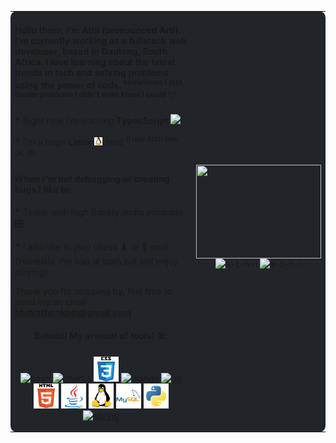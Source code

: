 <div style="background-color: #21252a; border-radius: 10px; border-none">
  <table border="0">
    <tr border="0">
      <td width="70%" border="0">
        <h4 align="left">Hello there, I'm Athi (pronounced Arti). I'm currently working as a fullstack web developer, based in Gauteng, South Africa. I love learning about the latest trends in tech and solving problems using the power of code. <sup>sometimes I just create problems I didn't even know I could ^_^</sup></h4>
        <p>* Right now I’m learning <strong>TypesScript </strong><img height="13" src="https://www.vectorlogo.zone/logos/typescriptlang/typescriptlang-icon.svg"></img></p>
        <p>* I'm a huge <strong>Linux</strong> <img height="13" src="https://raw.githubusercontent.com/devicons/devicon/master/icons/linux/linux-original.svg"> nerd</img> <sup>(I use Arch btw. JK :P)<sup></p>
        <h4>When I'm not debugging or creating bugs I like to:</h4>
        <p>* Tinker with high fidelity audio products 🎛️</p>
        <p>* I also like to play chess ♟️ or 🎱 pool (Honestly, I'm bad at both but still enjoy playing).</p>
        <p>Thank you for stopping by, feel free to send me an email <strong> <a href="mailto:hlubiathenkosi@gmail.com">hlubiathenkosi@gmail.com</a></strong></p>
        <h4 align="center">Behold! My arsenal of tools! 🛠️:</h4>
        <p align="center">
          <a href="https://www.gnu.org/software/bash/" target="_blank" rel="noreferrer"><img src="https://www.vectorlogo.zone/logos/gnu_bash/gnu_bash-icon.svg" alt="bash" width="40" height="40"/></a>
          <a href="https://www.chartjs.org" target="_blank" rel="noreferrer"><img src="https://www.chartjs.org/media/logo-title.svg" alt="chartjs" width="40" height="40"/></a>
          <a href="https://www.w3schools.com/css/" target="_blank" rel="noreferrer"><img src="https://raw.githubusercontent.com/devicons/devicon/master/icons/css3/css3-original-wordmark.svg" alt="css3" width="40" height="40"/></a>
          <a href="https://www.djangoproject.com/" target="_blank" rel="noreferrer"><img src="https://cdn.worldvectorlogo.com/logos/django.svg" alt="django" width="40" height="40"/></a>
          <a href="https://git-scm.com/" target="_blank" rel="noreferrer"><img src="https://www.vectorlogo.zone/logos/git-scm/git-scm-icon.svg" alt="git" width="40" height="40"/></a>
          <a href="https://www.w3.org/html/" target="_blank" rel="noreferrer"><img src="https://raw.githubusercontent.com/devicons/devicon/master/icons/html5/html5-original-wordmark.svg" alt="html5" width="40" height="40"/></a>
          <a href="https://www.java.com" target="_blank" rel="noreferrer"><img src="https://raw.githubusercontent.com/devicons/devicon/master/icons/java/java-original.svg" alt="java" width="40" height="40"/></a>
          <a href="https://www.linux.org/" target="_blank" rel="noreferrer"><img src="https://raw.githubusercontent.com/devicons/devicon/master/icons/linux/linux-original.svg" alt="linux" width="40" height="40"/></a>
          <a href="https://www.mysql.com/" target="_blank" rel="noreferrer"><img src="https://raw.githubusercontent.com/devicons/devicon/master/icons/mysql/mysql-original-wordmark.svg" alt="mysql" width="40" height="40"/></a>
          <a href="https://www.python.org" target="_blank" rel="noreferrer"><img src="https://raw.githubusercontent.com/devicons/devicon/master/icons/python/python-original.svg" alt="python" width="40" height="40"/></a>
          <a href="https://spring.io/" target="_blank" rel="noreferrer"><img src="https://www.vectorlogo.zone/logos/springio/springio-icon.svg" alt="spring" width="40" height="40"/></a>
        </p>
      </td>
      <td >
        <img align="right" src="https://media.tenor.com/whgQwNlVvNkAAAAi/xero-code.gif" width="200" height="150"/>
        <p align="center">
          <img src="https://github-readme-stats.vercel.app/api/top-langs?username=a-t-h-i&show_icons=true&locale=en&layout=compact" alt="a-t-h-i"/>
          <img src="https://github-readme-stats.vercel.app/api?username=a-t-h-i&show_icons=true&locale=en" alt="a-t-h-i"/>
        </p>
      </td>
    </tr>
  </table>
</div>
